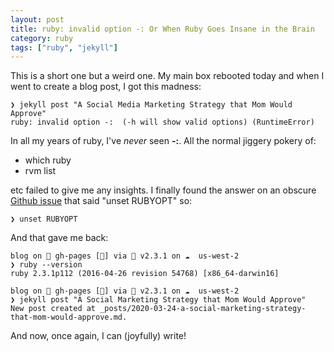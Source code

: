 ```yaml
---
layout: post
title: ruby: invalid option -: Or When Ruby Goes Insane in the Brain
category: ruby
tags: ["ruby", "jekyll"]
---
```

This is a short one but a weird one.  My main box rebooted today and when I went to create a blog post, I got this madness:

    ❯ jekyll post "A Social Media Marketing Strategy that Mom Would Approve"
    ruby: invalid option -:  (-h will show valid options) (RuntimeError)

In all my years of ruby, I've *never* seen **-:**.   All the normal jiggery pokery of:

* which ruby
* rvm list

etc failed to give me any insights.  I finally found the answer on an obscure [Github issue](https://github.com/asdf-vm/asdf-ruby/issues/154) that said "unset RUBYOPT" so:

    ❯ unset RUBYOPT

And that gave me back:

    blog on  gh-pages [🤷‍] via 💎 v2.3.1 on ☁️  us-west-2 
    ❯ ruby --version
    ruby 2.3.1p112 (2016-04-26 revision 54768) [x86_64-darwin16]

    blog on  gh-pages [🤷‍] via 💎 v2.3.1 on ☁️  us-west-2 
    ❯ jekyll post "A Social Marketing Strategy that Mom Would Approve"
    New post created at _posts/2020-03-24-a-social-marketing-strategy-that-mom-would-approve.md.

And now, once again, I can (joyfully) write!
